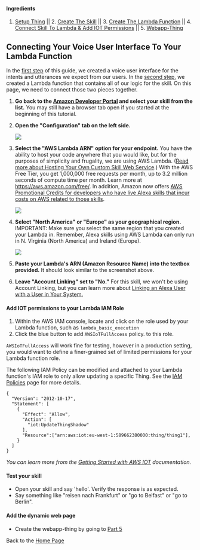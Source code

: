 #### Ingredients

1. [Setup Thing](./step-1.md#title) || 2. [Create The Skill](./step-2.md#title) || 3. [Create The Lambda Function](./step-3.md#title) || 4. [Connect Skill To Lambda & Add IOT Permissions](./step-4.md#title) || 5. [Webapp-Thing](./step-5.md#title)

## Connecting Your Voice User Interface To Your Lambda Function

In the [first step](./step-2.md#title) of this guide, we created a voice user interface for the intents and utterances we expect from our users.  In the [second step](./step-3.md#title), we created a Lambda function that contains all of our logic for the skill.  On this page, we need to connect those two pieces together.

1.  **Go back to the [Amazon Developer Portal](https://developer.amazon.com/edw/home.html#/skills/list) and select your skill from the list.** You may still have a browser tab open if you started at the beginning of this tutorial.

2.  **Open the "Configuration" tab on the left side.**

    <img src="https://m.media-amazon.com/images/G/01/mobile-apps/dex/alexa/alexa-skills-kit/tutorials/quiz-game/3-2-configuration-tab._TTH_.png" />

3.  **Select the "AWS Lambda ARN" option for your endpoint.** You have the ability to host your code anywhere that you would like, but for the purposes of simplicity and frugality, we are using AWS Lambda. ([Read more about Hosting Your Own Custom Skill Web Service](https://developer.amazon.com/public/solutions/alexa/alexa-skills-kit/docs/developing-an-alexa-skill-as-a-web-service).)  With the AWS Free Tier, you get 1,000,000 free requests per month, up to 3.2 million seconds of compute time per month. Learn more at https://aws.amazon.com/free/.  In addition, Amazon now offers [AWS Promotional Credits for developers who have live Alexa skills that incur costs on AWS related to those skills](https://developer.amazon.com/alexa-skills-kit/alexa-aws-credits).

    <img src="https://m.media-amazon.com/images/G/01/mobile-apps/dex/alexa/alexa-skills-kit/tutorials/quiz-game/3-3-aws-lambda-arn._TTH_.png" />

4.  **Select "North America" or "Europe" as your geographical region.** IMPORTANT: Make sure you select the same region that you created your Lambda in.  Remember, Alexa skills using AWS Lambda can only run in N. Virginia (North America) and Ireland (Europe).

    <img src="https://m.media-amazon.com/images/G/01/mobile-apps/dex/alexa/alexa-skills-kit/tutorials/quiz-game/3-4-choose-region._TTH_.png" />

5.  **Paste your Lambda's ARN (Amazon Resource Name) into the textbox provided.** It should look similar to the screenshot above.

6.  **Leave "Account Linking" set to "No."** For this skill, we won't be using Account Linking, but you can learn more about [Linking an Alexa User with a User in Your System.](https://developer.amazon.com/public/solutions/alexa/alexa-skills-kit/docs/linking-an-alexa-user-with-a-user-in-your-system)


#### Add IOT permissions to your Lambda IAM Role

1. Within the AWS IAM console, locate and click on the role used by your Lambda function, such as ```lambda_basic_execution```
1. Click the blue button to add ```AWSIoTFullAccess``` policy. to this role.

```AWSIoTFullAccess``` will work fine for testing, however in a production setting, you would want to define a finer-grained set of limited permissions for your Lambda function role.

The following IAM Policy can be modified and attached to your Lambda function's IAM role to only allow updating a specific Thing.
See the [IAM Policies](./IAM_POLICIES.md) page for more details.


```
{
  "Version": "2012-10-17",
  "Statement": [
    {
      "Effect": "Allow",
      "Action": [
        "iot:UpdateThingShadow"
      ],
      "Resource":["arn:aws:iot:eu-west-1:589662380000:thing/thing1"],
    }
  ]
}
```

 *You can learn more from the [Getting Started with AWS IOT](https://aws.amazon.com/iot-platform/getting-started/) documentation.*


#### Test your skill

* Open your skill and say 'hello'.  Verify the response is as expected.
* Say something like "reisen nach Frankfurt" or "go to Belfast" or "go to Berlin".


#### Add the dynamic web page

 * Create the webapp-thing by going to [Part 5](./step-5.md#title)



Back to the [Home Page](./README.md#title)
